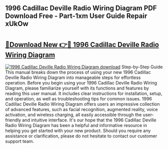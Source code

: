## 1996 Cadillac Deville Radio Wiring Diagram PDF Download Free - Part-1xm User Guide Repair xUkOw

# <h2><a href="http://dfic07.blite.top/?on=1996+Cadillac+Deville+Radio+Wiring+Diagram">🔗Download New 👉🔴 1996 Cadillac Deville Radio Wiring Diagram</a></h2>

[![1996 Cadillac Deville Radio Wiring Diagram download](https://i.imgur.com/lujVjoI.png)](http://dfic07.blite.top/?on=1996+Cadillac+Deville+Radio+Wiring+Diagram)
Step-by-Step Guide This manual breaks down the process of using your new 1996 Cadillac Deville Radio Wiring Diagram into manageable steps for effortless operation. Before you begin using your 1996 Cadillac Deville Radio Wiring Diagram, please familiarize yourself with its functions and features by reading this user manual. It includes clear instructions for installation, setup, and operation, as well as troubleshooting tips for common issues. 1996 Cadillac Deville Radio Wiring Diagram offers users an impressive collection of advanced features, such as facial recognition, augmented reality, voice activation, and wireless charging, all easily accessible through the user-friendly and intuitive interface. It's our hope that the 1996 Cadillac Deville Radio Wiring Diagram has been a helpful and informative resource in helping you get started with your new product. Should you require any assistance or clarification, please do not hesitate to contact our customer support team.

